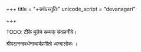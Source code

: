 +++
title = "+सर्वप्रस्तुतिः"
unicode_script = "devanagari"

+++

TODO: टीके मूलेन सम्यक् संवलनीये। 

श्रीमदानन्दवर्धनाचार्यप्रणीतो
ध्वन्यालोकः ।
